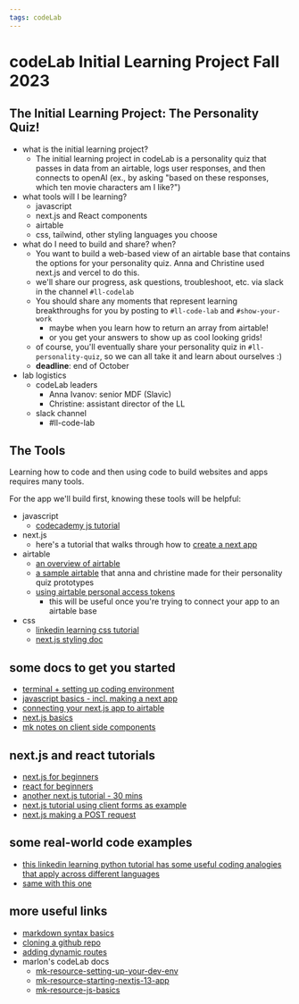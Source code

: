 ```yaml
---
tags: codeLab
---
```


# codeLab Initial Learning Project Fall 2023

## The Initial Learning Project: The Personality Quiz!
- what is the initial learning project?
    - The initial learning project in codeLab is a personality quiz that passes in data from an airtable, logs user responses, and then connects to openAI (ex., by asking "based on these responses, which ten movie characters am I like?")
- what tools will I be learning?
    - javascript
    - next.js and React components
    - airtable
    - css, tailwind, other styling languages you choose
- what do I need to build and share? when?
    - You want to build a web-based view of an airtable base that contains the options for your personality quiz. Anna and Christine used next.js and vercel to do this.
    - we'll share our progress, ask questions, troubleshoot, etc. via slack in the channel ```#ll-codelab```
    - You should share any moments that represent learning breakthroughs for you by posting to ```#ll-code-lab``` and ```#show-your-work```
        - maybe when you learn how to return an array from airtable!
        - or you get your answers to show up as cool looking grids!
    - of course, you'll eventually share your personality quiz in ```#ll-personality-quiz```, so we can all take it and learn about ourselves :)
    - **deadline**: end of October
- lab logistics
    - codeLab leaders
        - Anna Ivanov: senior MDF (Slavic)
        - Christine: assistant director of the LL
    - slack channel
        - #ll-code-lab

## The Tools

Learning how to code and then using code to build websites and apps requires many tools.

For the app we'll build first, knowing these tools will be helpful:
* javascript
    * [codecademy js tutorial](https://www.codecademy.com/learn/introduction-to-javascript)
* next.js
    * here's a tutorial that walks through how to [create a next app](https://nextjs.org/docs/app/building-your-application)
* airtable
    * [an overview of airtable](https://www.airtable.com/guides/start/airtable-basics)
    * [a sample airtable](https://airtable.com/app8kRRfha0CQ1hG2?) that anna and christine made for their personality quiz prototypes
    * [using airtable personal access tokens](https://airtable.com/developers/web/guides/personal-access-tokens)
        * this will be useful once you're trying to connect your app to an airtable base
* css
    * [linkedin learning css tutorial](https://www.linkedin.com/learning/css-essential-training-3)
    * [next.js styling doc](https://nextjs.org/docs/app/building-your-application/styling)


## some docs to get you started
* [terminal + setting up coding environment](https://hackmd.io/tDt-lhlZSninMyKj8S3xUA)
* [javascript basics - incl. making a next app](https://hackmd.io/qz_n8IV4QAepX2Sha2bZew)
* [connecting your next.js app to airtable](https://hackmd.io/AhBpXa0TRneC0H_6QizCeA)
* [next.js basics](https://hackmd.io/T68tvR_YT5Og8X6JYb6pqw)
* [mk notes on client side components](https://hackmd.io/g3wbroavSWqPsIkRKhtekQ)

## next.js and react tutorials
* [next.js for beginners](https://www.youtube.com/watch?v=ZVnjOPwW4ZA)
* [react for beginners](https://www.youtube.com/watch?v=SqcY0GlETPk&t=0s)
* [another next.js tutorial - 30 mins](https://www.youtube.com/watch?v=NgayZAuTgwM)
* [next.js tutorial using client forms as example](https://www.youtube.com/watch?v=nSfu7sHPE9M)
* [next.js making a POST request](https://www.youtube.com/watch?v=X5M8MtKsIs8)

## some real-world code examples
* [this linkedin learning python tutorial has some useful coding analogies that apply across different languages](https://www.linkedin.com/learning/programming-foundations-real-world-examples/what-you-should-know?resume=false&u=2194065)
* [same with this one](https://www.linkedin.com/learning/programming-foundations-object-oriented-design-3/encapsulation?u=2194065)

## more useful links
* [markdown syntax basics](https://hackmd.io/im0mHRWDRWakfC5JS84e_w?both)
* [cloning a github repo](https://hackmd.io/KuxRCUEjTGuwZHMoWV7BJw)
* [adding dynamic routes](https://nextjs.org/docs/pages/building-your-application/routing/dynamic-routes)
* marlon's codeLab docs
    *    [mk-resource-setting-up-your-dev-env](/1ym5sQYWQpycSLoQ3dnfCA)
    * [mk-resource-starting-nextjs-13-app](/VUB0ZVLBQCa7DISuWKxchg)
    * [mk-resource-js-basics](/vB8EsXlcTjym8yscIz7Dgg)

